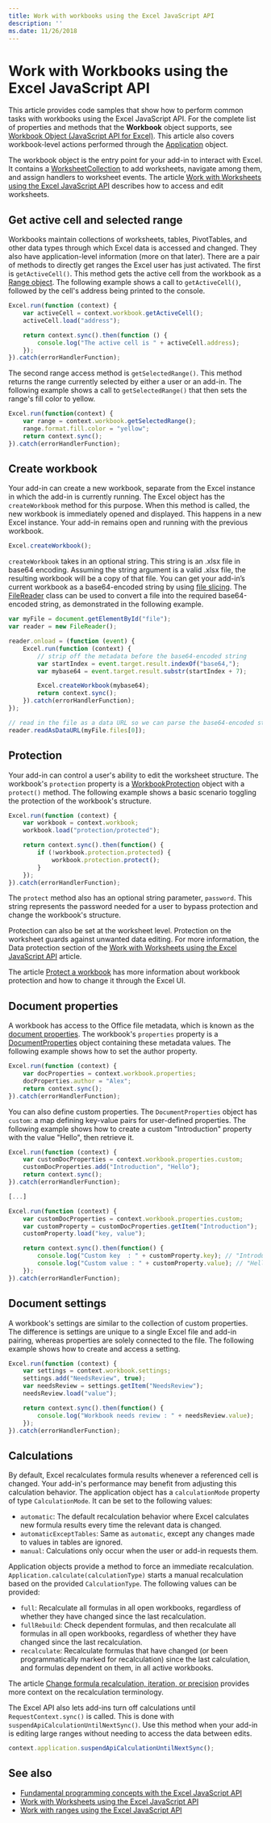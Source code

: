 ```yaml
---
title: Work with workbooks using the Excel JavaScript API
description: ''
ms.date: 11/26/2018
---
```



# Work with Workbooks using the Excel JavaScript API

This article provides code samples that show how to perform common tasks with workbooks using the Excel JavaScript API. For the complete list of properties and methods that the **Workbook** object supports, see [Workbook Object (JavaScript API for Excel)](/javascript/api/excel/excel.workbook). This article also covers workbook-level actions performed through the [Application](/javascript/api/excel/excel.application) object.

The workbook object is the entry point for your add-in to interact with Excel. It contains a [WorksheetCollection](/javascript/api/excel/excel.worksheetcollection) to add worksheets, navigate among them, and assign handlers to worksheet events. The article [Work with Worksheets using the Excel JavaScript API](excel-add-ins-worksheets.md) describes how to access and edit worksheets.

## Get active cell and selected range

Workbooks maintain collections of worksheets, tables, PivotTables, and other data types through which Excel data is accessed and changed. They also have application-level information (more on that later). There are a pair of methods to directly get ranges the Excel user has just activated. The first is `getActiveCell()`. This method gets the active cell from the workbook as a [Range object](/javascript/api/excel/excel.range). The following example shows a call to `getActiveCell()`, followed by the cell's address being printed to the console.


```js
Excel.run(function (context) {
    var activeCell = context.workbook.getActiveCell();
	activeCell.load("address");

    return context.sync().then(function () {
		console.log("The active cell is " + activeCell.address);
	});
}).catch(errorHandlerFunction);
```

The second range access method is `getSelectedRange()`. This method returns the range currently selected by either a user or an add-in. The following example shows a call to `getSelectedRange()` that then sets the range's fill color to yellow.

```js
Excel.run(function(context) {
	var range = context.workbook.getSelectedRange();
	range.format.fill.color = "yellow";
	return context.sync();
}).catch(errorHandlerFunction);
```

## Create workbook

Your add-in can create a new workbook, separate from the Excel instance in which the add-in is currently running. The Excel object has the `createWorkbook` method for this purpose. When this method is called, the new workbook is immediately opened and displayed. This happens in a new Excel instance. Your add-in remains open and running with the previous workbook.

```js
Excel.createWorkbook();
```

`createWorkbook` takes in an optional string. This string is an .xlsx file in base64 encoding. Assuming the string argument is a valid .xlsx file, the resulting workbook will be a copy of that file. You can get your add-in’s current workbook as a base64-encoded string by using [file slicing](/javascript/api/office/office.document#getfileasync-filetype--options--callback-). The [FileReader](https://developer.mozilla.org/docs/Web/API/FileReader) class can be used to convert a file into the required base64-encoded string, as demonstrated in the following example. 

```js
var myFile = document.getElementById("file");
var reader = new FileReader();

reader.onload = (function (event) {
	Excel.run(function (context) {
		// strip off the metadata before the base64-encoded string
		var startIndex = event.target.result.indexOf("base64,");
		var mybase64 = event.target.result.substr(startIndex + 7);

		Excel.createWorkbook(mybase64);
		return context.sync();
	}).catch(errorHandlerFunction);
});

// read in the file as a data URL so we can parse the base64-encoded string
reader.readAsDataURL(myFile.files[0]);
```

## Protection

Your add-in can control a user's ability to edit the worksheet structure. The workbook's `protection` property is a [WorkbookProtection](/javascript/api/excel/excel.workbookprotection) object with a `protect()` method. The following example shows a basic scenario toggling the protection of the workbook's structure. 

```js
Excel.run(function (context) {
	var workbook = context.workbook;
	workbook.load("protection/protected");

	return context.sync().then(function() {
		if (!workbook.protection.protected) {
			workbook.protection.protect();
		}
	});
}).catch(errorHandlerFunction);
```

The `protect` method also has an optional string parameter, `password`. This string represents the password needed for a user to bypass protection and change the workbook's structure.

Protection can also be set at the worksheet level. Protection on the worksheet guards against unwanted data editing. For more information, the Data protection section of the [Work with Worksheets using the Excel JavaScript API](excel-add-ins-worksheets.md#data-protection) article.

The article [Protect a workbook](https://support.office.com/article/Protect-a-workbook-7E365A4D-3E89-4616-84CA-1931257C1517) has more information about workbook protection and how to change it through the Excel UI.

## Document properties

A workbook has access to the Office file metadata, which is known as the [document properties](https://support.office.com/article/View-or-change-the-properties-for-an-Office-file-21D604C2-481E-4379-8E54-1DD4622C6B75). The workbook's `properties` property is a [DocumentProperties](/javascript/api/excel/excel.documentproperties) object containing these metadata values. The following example shows how to set the author property.

```js
Excel.run(function (context) {
	var docProperties = context.workbook.properties;
	docProperties.author = "Alex";
	return context.sync();
}).catch(errorHandlerFunction);
```

You can also define custom properties. The `DocumentProperties` object has `custom`: a map defining key-value pairs for user-defined properties. The following example shows how to create a custom "Introduction" property with the value "Hello", then retrieve it.

```js
Excel.run(function (context) {
	var customDocProperties = context.workbook.properties.custom;
	customDocProperties.add("Introduction", "Hello");
	return context.sync();
}).catch(errorHandlerFunction);

[...]

Excel.run(function (context) {
	var customDocProperties = context.workbook.properties.custom;
	var customProperty = customDocProperties.getItem("Introduction");
	customProperty.load("key, value");

	return context.sync().then(function() {
        console.log("Custom key  : " + customProperty.key); // "Introduction"
        console.log("Custom value : " + customProperty.value); // "Hello"
	});
}).catch(errorHandlerFunction);
```

## Document settings

A workbook's settings are similar to the collection of custom properties. The difference is settings are unique to a single Excel file and add-in pairing, whereas properties are solely connected to the file. The following example shows how to create and access a setting.

```js
Excel.run(function (context) {
	var settings = context.workbook.settings;
	settings.add("NeedsReview", true);
	var needsReview = settings.getItem("NeedsReview");
	needsReview.load("value");

	return context.sync().then(function() {
		console.log("Workbook needs review : " + needsReview.value);
	});
}).catch(errorHandlerFunction);
```

## Calculations

By default, Excel recalculates formula results whenever a referenced cell is changed. Your add-in's performance may benefit from adjusting this calculation behavior. The application object has a `calculationMode` property of type `CalculationMode`. It can be set to the following values:

 - `automatic`: The default recalculation behavior where Excel calculates new formula results every time the relevant data is changed.
 - `automaticExceptTables`: Same as `automatic`, except any changes made to values in tables are ignored.
 - `manual`: Calculations only occur when the user or add-in requests them.
 
Application objects provide a method to force an immediate recalculation. `Application.calculate(calculationType)` starts a manual recalculation based on the provided `CalculationType`. The following values can be provided:

 - `full`: Recalculate all formulas in all open workbooks, regardless of whether they have changed since the last recalculation.
 - `fullRebuild`: Check dependent formulas, and then recalculate all formulas in all open workbooks, regardless of whether they have changed since the last recalculation.
 - `recalculate`: Recalculate formulas that have changed (or been programmatically marked for recalculation) since the last calculation, and formulas dependent on them, in all active workbooks.
 
The article [Change formula recalculation, iteration, or precision](https://support.office.com/article/change-formula-recalculation-iteration-or-precision-73fc7dac-91cf-4d36-86e8-67124f6bcce4) provides more context on the recalculation terminology.

The Excel API also lets add-ins turn off calculations until `RequestContext.sync()` is called. This is done with `suspendApiCalculationUntilNextSync()`. Use this method when your add-in is editing large ranges without needing to access the data between edits.

```js
context.application.suspendApiCalculationUntilNextSync();
```

## See also

- [Fundamental programming concepts with the Excel JavaScript API](excel-add-ins-core-concepts.md)
- [Work with Worksheets using the Excel JavaScript API](excel-add-ins-worksheets.md)
- [Work with ranges using the Excel JavaScript API](excel-add-ins-ranges.md)